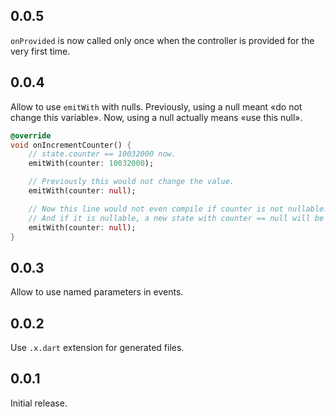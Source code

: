 ## 0.0.5

`onProvided` is now called only once when the controller is provided for the very first time.

## 0.0.4

Allow to use `emitWith` with nulls. Previously, using a null meant «do not change this variable». Now, using a null actually means «use this null».

```dart
@override
void onIncrementCounter() {
    // state.counter == 10032000 now.
    emitWith(counter: 10032000);

    // Previously this would not change the value.
    emitWith(counter: null);

    // Now this line would not even compile if counter is not nullable!
    // And if it is nullable, a new state with counter == null will be emitted.
    emitWith(counter: null);
}
```

## 0.0.3

Allow to use named parameters in events.

## 0.0.2

Use `.x.dart` extension for generated files.

## 0.0.1

Initial release.